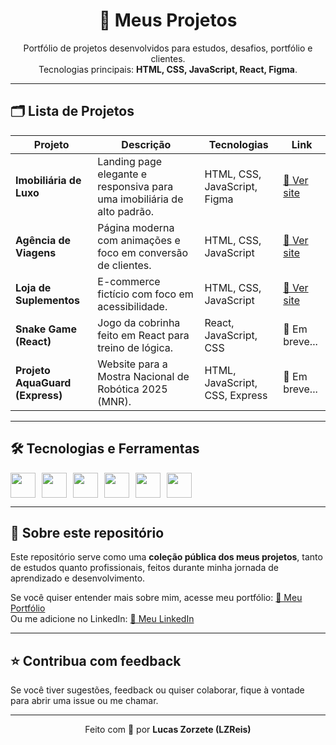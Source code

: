 <h1 align="center">🚀 Meus Projetos</h1>

<p align="center">
  Portfólio de projetos desenvolvidos para estudos, desafios, portfólio e clientes.<br/>
  Tecnologias principais: <strong>HTML, CSS, JavaScript, React, Figma</strong>.
</p>

---

## 🗂️ Lista de Projetos

| Projeto | Descrição | Tecnologias | Link |
|---------|-----------|--------------|------|
| **Imobiliária de Luxo** | Landing page elegante e responsiva para uma imobiliária de alto padrão. | HTML, CSS, JavaScript, Figma | [🔗 Ver site](https://apartbrain.netlify.app/) |
| **Agência de Viagens** | Página moderna com animações e foco em conversão de clientes. | HTML, CSS, JavaScript | [🔗 Ver site](https://mktravel-agency.netlify.app/) |
| **Loja de Suplementos** | E-commerce fictício com foco em acessibilidade. | HTML, CSS, JavaScript | [🔗 Ver site](https://suplegym.netlify.app/) |
| **Snake Game (React)** | Jogo da cobrinha feito em React para treino de lógica. | React, JavaScript, CSS | 🔗 Em breve... |
| **Projeto AquaGuard (Express)** | Website para a Mostra Nacional de Robótica 2025 (MNR). | HTML, JavaScript, CSS, Express | 🔗 Em breve... |

---

## 🛠️ Tecnologias e Ferramentas

<div style="display: flex; gap: 10px;">
<img src="https://cdn.jsdelivr.net/gh/devicons/devicon/icons/html5/html5-original.svg" width="40"/>
<img src="https://cdn.jsdelivr.net/gh/devicons/devicon/icons/css3/css3-original.svg" width="40"/>
<img src="https://cdn.jsdelivr.net/gh/devicons/devicon/icons/javascript/javascript-original.svg" width="40"/>
<img src="https://cdn.jsdelivr.net/gh/devicons/devicon/icons/react/react-original.svg" width="40"/>
<img src="https://cdn.jsdelivr.net/gh/devicons/devicon/icons/figma/figma-original.svg" width="40"/>
<img src="https://upload.wikimedia.org/wikipedia/commons/6/64/Expressjs.png" width="40"/>
</div>

---

## 📄 Sobre este repositório

Este repositório serve como uma **coleção pública dos meus projetos**, tanto de estudos quanto profissionais, feitos durante minha jornada de aprendizado e desenvolvimento.

Se você quiser entender mais sobre mim, acesse meu portfólio: [🔗 Meu Portfólio](https://seuportfolio.com)  
Ou me adicione no LinkedIn: [🔗 Meu LinkedIn](https://linkedin.com/in/seuperfil)

---

## ⭐ Contribua com feedback

Se você tiver sugestões, feedback ou quiser colaborar, fique à vontade para abrir uma issue ou me chamar.

---

<p align="center">
  Feito com 💙 por <strong>Lucas Zorzete (LZReis)</strong>
</p>
